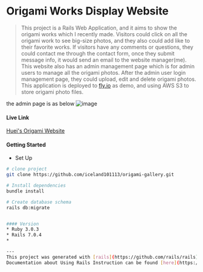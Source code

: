 # Origami Works Display Website

> This project is a Rails Web Application, and it aims to show the origami works which I recently made. Visitors could click on all the origami work to see big-size photos, and they also could add like to their favorite works. If visitors have any comments or questions, they could contact me through the contact form, once they submit message info, it would send an email to the website manager(me). This website also has an admin management page which is for admin users to manage all the origami photos. After the admin user login management page, they could upload, edit and delete origami photos. This application is deployed to [fly.io](https://fly.io/) as demo, and using AWS S3 to store origami photo files.

the admin page is as below
![image](https://user-images.githubusercontent.com/32408322/206624859-857ad4a3-ecf3-41bb-9700-ba20505c040e.png)


#### Live Link
[Huei's Origami Website](https://huei-origami.fly.dev/)

#### Getting Started
* Set Up
``` bash
# clone project
git clone https://github.com/iceland101113/origami-gallery.git

# Install dependencies
bundle install

# Create database schema
rails db:migrate


#### Version
* Ruby 3.0.3
* Rails 7.0.4
* 

---
This project was generated with [rails](https://github.com/rails/rails)
Documentation about Using Rails Instruction can be found [here](https://guides.rubyonrails.org/).
